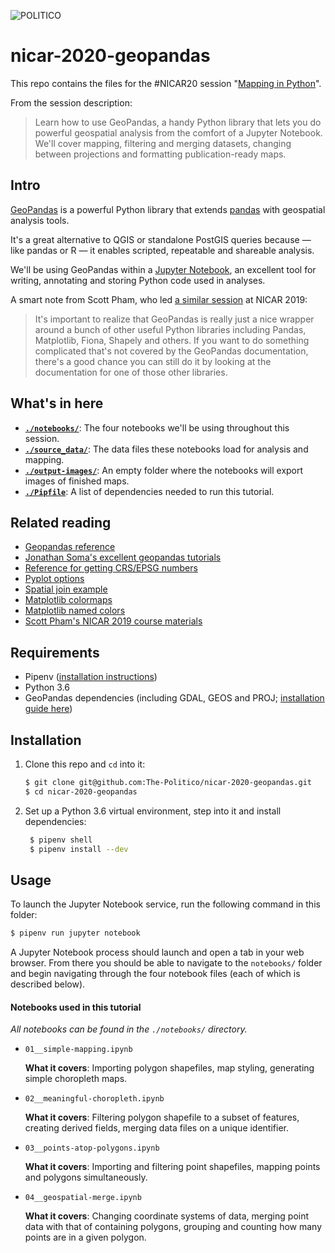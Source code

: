 ![POLITICO](https://rawgithub.com/The-Politico/src/master/images/logo/badge.png)

# nicar-2020-geopandas

This repo contains the files for the #NICAR20 session "[Mapping in Python](https://ireapps.github.io/nicar-2020-schedule#20200308_mapping_in_python_2486)".

From the session description:

> Learn how to use GeoPandas, a handy Python library that lets you do powerful geospatial analysis from the comfort of a Jupyter Notebook. We'll cover mapping, filtering and merging datasets, changing between projections and formatting publication-ready maps.

## Intro

[GeoPandas](https://geopandas.org/) is a powerful Python library that extends [pandas](https://pandas.pydata.org/) with geospatial analysis tools.

It's a great alternative to QGIS or standalone PostGIS queries because — like pandas or R — it enables scripted, repeatable and shareable analysis.

We'll be using GeoPandas within a [Jupyter Notebook](https://jupyter.org/), an excellent tool for writing, annotating and storing Python code used in analyses.

A smart note from Scott Pham, who led [a similar session](https://www.ire.org/events-and-training/event/3190/4248) at NICAR 2019:

> It's important to realize that GeoPandas is really just a nice wrapper around a bunch of other useful Python libraries including Pandas, Matplotlib, Fiona, Shapely and others. If you want to do something complicated that's not covered by the GeoPandas documentation, there's a good chance you can still do it by looking at the documentation for one of those other libraries.


## What's in here

- **[`./notebooks/`](notebooks/)**: The four notebooks we'll be using throughout this session.
- **[`./source_data/`](source_data/)**: The data files these notebooks load for analysis and mapping.
- **[`./output-images/`](output-images/)**: An empty folder where the notebooks will export images of finished maps.
- **[`./Pipfile`](Pipfile)**: A list of dependencies needed to run this tutorial.


## Related reading

- [Geopandas reference](http://geopandas.org/install.html)
- [Jonathan Soma's excellent geopandas tutorials](http://jonathansoma.com/lede/foundations-2017/classes/geopandas/mapping-with-geopandas/)
- [Reference for getting CRS/EPSG numbers](https://epsg.io/4326)
- [Pyplot options](https://matplotlib.org/3.0.2/api/_as_gen/matplotlib.pyplot.plot.html#matplotlib.pyplot.plot)
- [Spatial join example](https://github.com/datadesk/geopandas-spatial-join-example)
- [Matplotlib colormaps](https://matplotlib.org/users/colormaps.html)
- [Matplotlib named colors](https://i.stack.imgur.com/lFZum.png)
- [Scott Pham's NICAR 2019 course materials](https://github.com/scottpham/nicar19-geopandas)


## Requirements

- Pipenv ([installation instructions](https://pipenv.readthedocs.io/en/latest/install/))
- Python 3.6
- GeoPandas dependencies (including GDAL, GEOS and PROJ; [installation guide here](https://geopandas.org/install.html#dependencies))


## Installation

1. Clone this repo and `cd` into it:

    ```sh
    $ git clone git@github.com:The-Politico/nicar-2020-geopandas.git
    $ cd nicar-2020-geopandas
    ```

2. Set up a Python 3.6 virtual environment, step into it and install dependencies:

   ```sh
    $ pipenv shell
    $ pipenv install --dev
    ```

## Usage

To launch the Jupyter Notebook service, run the following command in this folder:

```sh
$ pipenv run jupyter notebook
```

A Jupyter Notebook process should launch and open a tab in your web browser. From there you should be able to navigate to the `notebooks/` folder and begin navigating through the four notebook files (each of which is described below).

#### Notebooks used in this tutorial

_All notebooks can be found in the `./notebooks/` directory._

-   `01__simple-mapping.ipynb`

    **What it covers**: Importing polygon shapefiles, map styling, generating simple choropleth maps.

-   `02__meaningful-choropleth.ipynb`

    **What it covers**: Filtering polygon shapefile to a subset of features, creating derived fields, merging data files on a unique identifier.

-   `03__points-atop-polygons.ipynb`

    **What it covers**: Importing and filtering point shapefiles, mapping points and polygons simultaneously.

-   `04__geospatial-merge.ipynb`

    **What it covers**: Changing coordinate systems of data, merging point data with that of containing polygons, grouping and counting how many points are in a given polygon.

